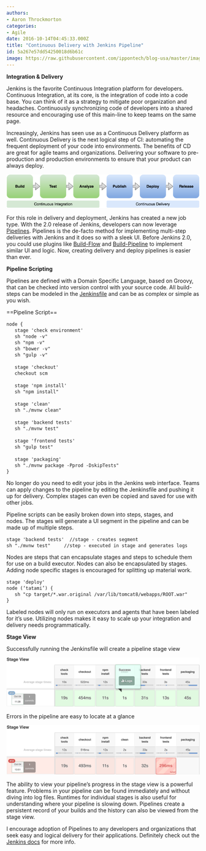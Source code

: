 ```yaml
---
authors:
- Aaron Throckmorton
categories:
- Agile
date: 2016-10-14T04:45:33.000Z
title: "Continuous Delivery with Jenkins Pipeline"
id: 5a267e57dd54250018d6b61c
image: https://raw.githubusercontent.com/ippontech/blog-usa/master/images/2016/12/jenkins-pipeline-1-1-1.png
---
```


**Integration & Delivery**

<span style="font-weight: 400;">Jenkins is the favorite Continuous Integration platform for developers. Continuous Integration, at its core, is the integration of code into a code base. You can think of it as a strategy to mitigate poor organization and headaches. Continuously synchronizing code of developers into a shared resource and encouraging use of this main-line to keep teams on the same page.</span>

Increasingly, Jenkins has seen use as a Continuous Delivery platform as well. Continuous Delivery is the next logical step of CI: automating the frequent deployment of your code into environments. The benefits of CD are great for agile teams and organizations. Delivering your software to pre-production and production environments to ensure that your product can always deploy.

[![CI&&CD](https://raw.githubusercontent.com/ippontech/blog-usa/master/images/2016/10/CICD.png)](https://raw.githubusercontent.com/ippontech/blog-usa/master/images/2016/10/CICD.png)

<span style="font-weight: 400;">For this role in delivery and deployment, Jenkins has created a new job type. With the 2.0 release of Jenkins, developers can now leverage </span>[<span style="font-weight: 400;">Pipelines</span>](https://jenkins.io/solutions/pipeline/)<span style="font-weight: 400;">. Pipelines is the de-facto method for implementing multi-step deliveries with Jenkins and it does so with a sleek UI. Before Jenkins 2.0, you could use plugins like </span>[<span style="font-weight: 400;">Build-Flow</span>](https://wiki.jenkins-ci.org/display/JENKINS/Build+Flow+Plugin)<span style="font-weight: 400;"> and </span>[<span style="font-weight: 400;">Build-Pipeline</span>](https://wiki.jenkins-ci.org/display/JENKINS/Build+Pipeline+Plugin)<span style="font-weight: 400;"> to implement similar UI and logic. Now, creating delivery and deploy pipelines is easier than ever.</span>

**Pipeline Scripting**

<span style="font-weight: 400;">Pipelines are defined with a Domain Specific Language, based on Groovy, that can be checked into version control with your source code. All build-steps can be modeled in the </span>[<span style="font-weight: 400;">Jenkinsfile</span>](https://jenkins.io/doc/pipeline/jenkinsfile/)<span style="font-weight: 400;"> and can be as complex or simple as you wish.</span>

==Pipeline Script==
```language-javascript
node {
   stage 'check environment'
   sh "node -v"
   sh "npm -v"
   sh "bower -v"
   sh "gulp -v"

   stage 'checkout'
   checkout scm

   stage 'npm install'
   sh "npm install"

   stage 'clean'
   sh "./mvnw clean"

   stage 'backend tests'
   sh "./mvnw test"

   stage 'frontend tests'
   sh "gulp test"

   stage 'packaging'
   sh "./mvnw package -Pprod -DskipTests"
}
```

<span style="font-weight: 400;">No longer do you need to edit your jobs in the Jenkins web interface. Teams can apply changes to the pipeline by editing the Jenkinsfile and pushing it up for delivery. Complex stages can even be copied and saved for use with other jobs. </span>

<span style="font-weight: 400;">Pipeline scripts can be easily broken down into steps, stages, and nodes. </span>The stages will generate a UI segment in the pipeline and can be made up of multiple steps.

```language-javascript
stage 'backend tests'  //stage - creates segment
sh "./mvnw test"     //step - executed in stage and generates logs
```

<span style="font-weight: 400;">Nodes are steps that can encapsulate stages and steps to schedule them for use on a build executor. Nodes can also be encapsulated by stages. Adding node specific stages is encouraged for splitting up material work. </span>

```language-javascript
stage 'deploy'
node (‘tatami’) {
   sh "cp target/*.war.original /var/lib/tomcat8/webapps/ROOT.war"
}
```

Labeled nodes will only run on executors and agents that have been labeled for it’s use. Utilizing nodes makes it easy to scale up your integration and delivery needs programmatically.

**Stage View**

<span style="font-weight: 400;">Successfully running the Jenkinsfile will create a pipeline stage view</span>

[![Stage View Success](https://raw.githubusercontent.com/ippontech/blog-usa/master/images/2016/10/Stage-View-Success.png)](https://raw.githubusercontent.com/ippontech/blog-usa/master/images/2016/10/Stage-View-Success.png)

<span style="font-weight: 400;">Errors in the pipeline are easy to locate at a glance</span>

[![Stage View Failure](https://raw.githubusercontent.com/ippontech/blog-usa/master/images/2016/10/Stage-View-Failure.png)](https://raw.githubusercontent.com/ippontech/blog-usa/master/images/2016/10/Stage-View-Failure.png)

The ability to view your pipeline’s progress in the stage view is a powerful feature. Problems in your pipeline can be found immediately and without diving into log files. Runtimes for individual stages is also useful for understanding where your pipeline is slowing down. Pipelines create a persistent record of your builds and the history can also be viewed from the stage view.

I encourage adoption of Pipelines to any developers and organizations that seek easy and logical delivery for their applications. Definitely check out the [Jenkins docs](https://jenkins.io/doc/pipeline/) for more info.
